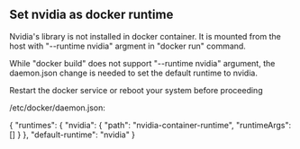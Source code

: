 ## Set nvidia as docker runtime 

Nvidia's library is not installed in docker container. It is mounted from the host with "--runtime nvidia" argment in "docker run" command. 

While "docker build" does not support "--runtime nvidia" argument, the daemon.json change is needed to set the default runtime to nvidia. 

Restart the docker service or reboot your system before proceeding

/etc/docker/daemon.json: 

{
    "runtimes": {
        "nvidia": {
            "path": "nvidia-container-runtime",
            "runtimeArgs": []
        }
    },
    "default-runtime": "nvidia"
}
